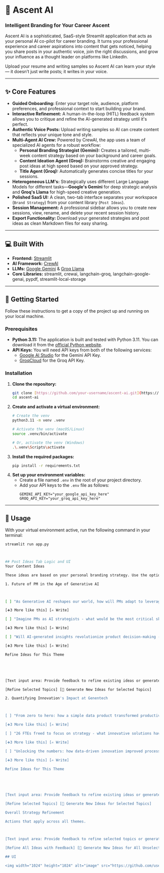 # 🚀 Ascent AI

### Intelligent Branding for Your Career Ascent

Ascent AI is a sophisticated, SaaS-style Streamlit application that acts as your personal AI co-pilot for career branding. It turns your professional experience and career aspirations into content that gets noticed, helping you share posts in your authentic voice, join the right discussions, and grow your influence as a thought leader on platforms like LinkedIn.

Upload your resume and writing samples so Ascent AI can learn your style — it doesn’t just write posts; it writes in your voice.



---
## ✨ Core Features

* **Guided Onboarding:** Enter your target role, audience, platform preferences, and professional context to start building your brand.
* **Interactive Refinement:** A human-in-the-loop (HITL) feedback system allows you to critique and refine the AI-generated strategy until it's perfect.
* **Authentic Voice Posts:** Upload writing samples so AI can create content that reflects your unique tone and style.
* **Multi-Agent AI Crew:** Powered by CrewAI, the app uses a team of specialized AI agents for a robust workflow:
    * **Personal Branding Strategist (Gemini):** Creates a tailored, multi-week content strategy based on your background and career goals.
    * **Content Ideation Agent (Groq):** Brainstorms creative and engaging post ideas at high speed based on your approved strategy.
    * **Title Agent (Groq):** Automatically generates concise titles for your sessions.
* **Heterogeneous LLM's:** Strategically uses different Large Language Models for different tasks—**Google's Gemini** for deep strategic analysis and **Groq's Llama** for high-speed creative generation.
* **Polished SaaS UI:** A clean, two-tab interface separates your workspace (`Brand Strategy`) from your content library (`Post Ideas`).
* **Session Management:** A professional sidebar allows you to create new sessions, view, rename, and delete your recent session history.
* **Export Functionality:** Download your generated strategies and post ideas as clean Markdown files for easy sharing.

---
## 💻 Built With

* **Frontend:** [Streamlit](https://streamlit.io/)
* **AI Framework:** [CrewAI](https://www.crewai.com/)
* **LLMs:** [Google Gemini](https://ai.google.dev/) & [Groq Llama](https://groq.com/)
* **Core Libraries:** streamlit, crewai, langchain-groq, langchain-google-genai, pypdf, streamlit-local-storage

---
## 🚀 Getting Started

Follow these instructions to get a copy of the project up and running on your local machine.

### Prerequisites

* **Python 3.11:** The application is built and tested with Python 3.11. You can download it from the [official Python website](https://www.python.org/).
* **API Keys:** You will need API keys from both of the following services:
    * [Google AI Studio](https://aistudio.google.com/) for the Gemini API Key.
    * [GroqCloud](https://console.groq.com/) for the Groq API Key.

### Installation

1.  **Clone the repository:**
    ```sh
    git clone [https://github.com/your-username/ascent-ai.git](https://github.com/your-username/ascent-ai.git)
    cd ascent-ai
    ```
2.  **Create and activate a virtual environment:**
    ```sh
    # Create the venv
    python3.11 -m venv .venv

    # Activate the venv (macOS/Linux)
    source .venv/bin/activate

    # Or, activate the venv (Windows)
    .\.venv\Scripts\activate
    ```
3.  **Install the required packages:**
    ```sh
    pip install -r requirements.txt
    ```
4.  **Set up your environment variables:**
    * Create a file named `.env` in the root of your project directory.
    * Add your API keys to the `.env` file as follows:
        ```env
        GEMINI_API_KEY="your_google_api_key_here"
        GROQ_API_KEY="your_groq_api_key_here"
        ```

---
## 📖 Usage

With your virtual environment active, run the following command in your terminal:

```sh
streamlit run app.py



## Post Ideas Tab Logic and UI
Your Content Ideas

These ideas are based on your personal branding strategy. Use the options below to refine and select your favorites.

1. Future of PM in the Age of Generative AI



[ ] "As Generative AI reshapes our world, how will PMs adapt to leverage its power for transformative innovation?"

[➕3 More like this] [✍️ Write]

[ ] "Imagine PMs as AI strategists - what would be the most critical skillsets for success?"

[➕3 More like this] [✍️ Write]

[ ] "Will AI-generated insights revolutionize product decision-making - share your thoughts!"

[➕3 More like this] [✍️ Write]

Refine Ideas for This Theme





[Text input area: Provide feedback to refine existing ideas or generate new ones for the selected topics. Feedback will modify the current ideas; generating new ideas will replace all unselected ones with a fresh batch.]

[Refine Selected Topics] [🔄 Generate New Ideas for Selected Topics]

2. Quantifying Innovation's Impact at Genentech



[ ] "From zero to hero: how a simple data product transformed productivity at Genentech."

[➕3 More like this] [✍️ Write]

[ ] "26 FTEs freed to focus on strategy - what innovative solutions have you unlocked?"

[➕3 More like this] [✍️ Write]

[ ] "Unlocking the numbers: how data-driven innovation improved process efficiency."

[➕3 More like this] [✍️ Write]

Refine Ideas for This Theme





[Text input area: Provide feedback to refine existing ideas or generate new ones for the selected topics. Feedback will modify the current ideas; generating new ideas will replace all unselected ones with a fresh batch.]

[Refine Selected Topics] [🔄 Generate New Ideas for Selected Topics]

Overall Strategy Refinement

Actions that apply across all themes.



[Text input area: Provide feedback to refine selected topics or generate new ones for the unselected topics. Feedback will modify the selected ideas; generating new ideas will replace all unselected ones with a fresh batch.]

[Refine All Ideas with Feedback] [🔄 Generate New Ideas for All Unselected Topics]

## UI

<img width="1024" height="1024" alt="image" src="https://github.com/user-attachments/assets/2ec3cca2-261a-430f-8855-6b457dcdb4bf" />





